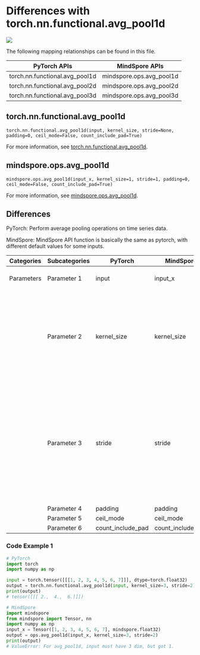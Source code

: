 # Differences with torch.nn.functional.avg_pool1d

<a href="https://gitee.com/mindspore/docs/blob/master/docs/mindspore/source_en/note/api_mapping/pytorch_diff/avg_pool1d.md" target="_blank"><img src="https://mindspore-website.obs.cn-north-4.myhuaweicloud.com/website-images/master/resource/_static/logo_source_en.png"></a>

The following mapping relationships can be found in this file.

|     PyTorch APIs      |      MindSpore APIs       |
| :-------------------: | :-----------------------: |
| torch.nn.functional.avg_pool1d | mindspore.ops.avg_pool1d |
| torch.nn.functional.avg_pool2d | mindspore.ops.avg_pool2d |
| torch.nn.functional.avg_pool3d | mindspore.ops.avg_pool3d |

## torch.nn.functional.avg_pool1d

```text
torch.nn.functional.avg_pool1d(input, kernel_size, stride=None, padding=0, ceil_mode=False, count_include_pad=True)
```

For more information, see [torch.nn.functional.avg_pool1d](https://pytorch.org/docs/1.8.1/nn.functional.html#torch.nn.functional.avg_pool1d).

## mindspore.ops.avg_pool1d

```text
mindspore.ops.avg_pool1d(input_x, kernel_size=1, stride=1, padding=0, ceil_mode=False, count_include_pad=True)
```

For more information, see [mindspore.ops.avg_pool1d](https://mindspore.cn/docs/en/master/api_python/ops/mindspore.ops.avg_pool1d.html).

## Differences

PyTorch: Perform average pooling operations on time series data.

MindSpore: MindSpore API function is basically the same as pytorch, with different default values for some inputs.

| Categories | Subcategories| PyTorch | MindSpore |Differences |
| ---- | ----- | ------- | --------- |------------------ |
| Parameters | Parameter 1 | input             | input_x           | Different parameter names |
|  | Parameter 2 | kernel_size       | kernel_size       | The pytorch parameter has no default value and the MindSpore parameter has a default value of 1. |
|  | Parameter 3 | stride            | stride            | The default value of pytorch parameter is None, which is consistent with kernel_size by default, and the default value of MindSpore Parameter is 1. |
|  | Parameter 4 | padding           | padding           |  |
|  | Parameter 5 | ceil_mode         | ceil_mode         |  |
|  | Parameter 6 | count_include_pad | count_include_pad |  |

### Code Example 1

```python
# PyTorch
import torch
import numpy as np

input = torch.tensor([[[1, 2, 3, 4, 5, 6, 7]]], dtype=torch.float32)
output = torch.nn.functional.avg_pool1d(input, kernel_size=3, stride=2)
print(output)
# tensor([[[ 2.,  4.,  6.]]])

# MindSpore
import mindspore
from mindspore import Tensor, nn
import numpy as np
input_x = Tensor([1, 2, 3, 4, 5, 6, 7], mindspore.float32)
output = ops.avg_pool1d(input_x, kernel_size=3, stride=2)
print(output)
# ValueError: For avg_pool1d, input must have 3 dim, but got 1.
```